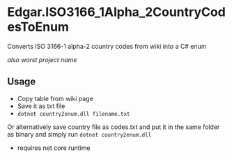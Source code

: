 # Edgar.ISO3166_1Alpha_2CountryCodesToEnum
Converts ISO 3166-1 alpha-2 country codes from wiki into a C# enum  

_also worst project name_  

## Usage
* Copy table from wiki page
* Save it as txt file
* `dotnet country2enum.dll filename.txt`

Or alternatively save country file as codes.txt and put it in the same folder as binary and simply run `dotnet country2enum.dll`

* requires net core runtime